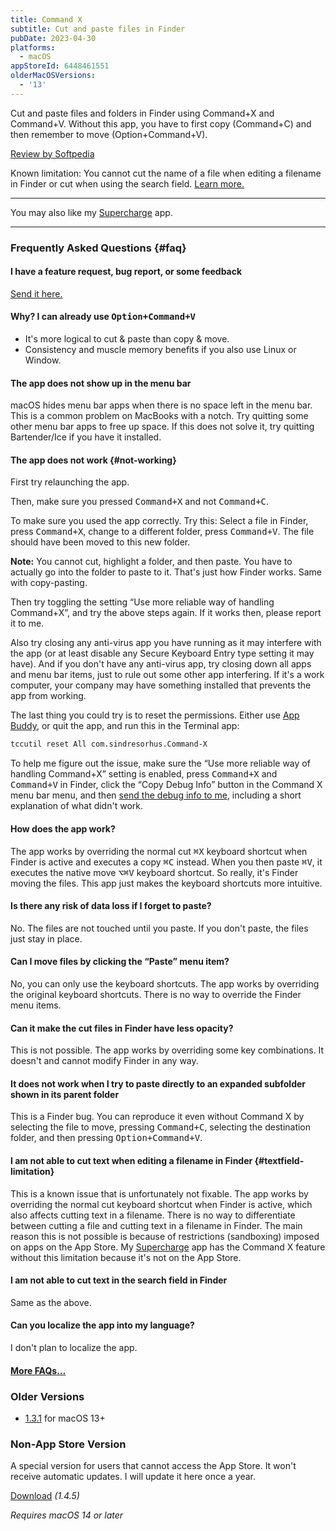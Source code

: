 ```yaml
---
title: Command X
subtitle: Cut and paste files in Finder
pubDate: 2023-04-30
platforms:
  - macOS
appStoreId: 6448461551
olderMacOSVersions:
  - '13'
---
```


Cut and paste files and folders in Finder using Command+X and Command+V. Without this app, you have to first copy (Command+C) and then remember to move (Option+Command+V).

[Review by Softpedia](https://mac.softpedia.com/get/System-Utilities/Command-X.shtml)

Known limitation: You cannot cut the name of a file when editing a filename in Finder or cut when using the search field. [Learn more.](#textfield-limitation)

---

You may also like my [Supercharge](/supercharge) app.

---

### Frequently Asked Questions {#faq}

#### I have a feature request, bug report, or some feedback

[Send it here.](/feedback?product=Command%20X&referrer=Website-FAQ)

#### Why? I can already use <kbd>Option+Command+V</kbd>

- It's more logical to cut & paste than copy & move.
- Consistency and muscle memory benefits if you also use Linux or Window.

#### The app does not show up in the menu bar

macOS hides menu bar apps when there is no space left in the menu bar. This is a common problem on MacBooks with a notch. Try quitting some other menu bar apps to free up space. If this does not solve it, try quitting Bartender/Ice if you have it installed.

#### The app does not work {#not-working}

First try relaunching the app.

Then, make sure you pressed <kbd>Command+X</kbd> and not <kbd>Command+C</kbd>.

To make sure you used the app correctly. Try this: Select a file in Finder, press <kbd>Command+X</kbd>, change to a different folder, press <kbd>Command+V</kbd>. The file should have been moved to this new folder.

**Note:** You cannot cut, highlight a folder, and then paste. You have to actually go into the folder to paste to it. That's just how Finder works. Same with copy-pasting.

Then try toggling the setting “Use more reliable way of handling Command+X”, and try the above steps again. If it works then, please report it to me.

Also try closing any anti-virus app you have running as it may interfere with the app (or at least disable any Secure Keyboard Entry type setting it may have). And if you don't have any anti-virus app, try closing down all apps and menu bar items, just to rule out some other app interfering. If it's a work computer, your company may have something installed that prevents the app from working.

The last thing you could try is to reset the permissions. Either use [App Buddy](/app-buddy), or quit the app, and run this in the Terminal app:

```sh
tccutil reset All com.sindresorhus.Command-X
```

To help me figure out the issue, make sure the “Use more reliable way of handling Command+X” setting is enabled, press <kbd>Command+X</kbd> and <kbd>Command+V</kbd> in Finder, click the “Copy Debug Info” button in the Command X menu bar menu, and then [send the debug info to me](/feedback?product=Command%20X&referrer=Website-FAQ), including a short explanation of what didn't work.

#### How does the app work?

The app works by overriding the normal cut <kbd>⌘X</kbd> keyboard shortcut when Finder is active and executes a copy <kbd>⌘C</kbd> instead. When you then paste <kbd>⌘V</kbd>, it executes the native move <kbd>⌥⌘V</kbd> keyboard shortcut. So really, it's Finder moving the files. This app just makes the keyboard shortcuts more intuitive.

#### Is there any risk of data loss if I forget to paste?

No. The files are not touched until you paste. If you don't paste, the files just stay in place.

#### Can I move files by clicking the “Paste” menu item?

No, you can only use the keyboard shortcuts. The app works by overriding the original keyboard shortcuts. There is no way to override the Finder menu items.

#### Can it make the cut files in Finder have less opacity?

This is not possible. The app works by overriding some key combinations. It doesn't and cannot modify Finder in any way.

#### It does not work when I try to paste directly to an expanded subfolder shown in its parent folder

This is a Finder bug. You can reproduce it even without Command X by selecting the file to move, pressing <kbd>Command+C</kbd>, selecting the destination folder, and then pressing <kbd>Option+Command+V</kbd>.

#### I am not able to cut text when editing a filename in Finder {#textfield-limitation}

This is a known issue that is unfortunately not fixable. The app works by overriding the normal cut keyboard shortcut when Finder is active, which also affects cutting text in a filename. There is no way to differentiate between cutting a file and cutting text in a filename in Finder. The main reason this is not possible is because of restrictions (sandboxing) imposed on apps on the App Store. My [Supercharge](/supercharge) app has the Command X feature without this limitation because it's not on the App Store.

#### I am not able to cut text in the search field in Finder

Same as the above.

#### Can you localize the app into my language?

I don't plan to localize the app.

#### [More FAQs…](/apps/faq)

### Older Versions

- [1.3.1](https://github.com/sindresorhus/meta/files/13987707/Command.X.1.3.1.-.macOS.13.zip) for macOS 13+

### Non-App Store Version

A special version for users that cannot access the App Store. It won't receive automatic updates. I will update it here once a year.

[Download](https://www.dropbox.com/scl/fi/6v35vmihxlhgrzuc9wohb/Command-X-1.4.5-1721587140.zip?rlkey=77u67tp5asuizqba1qak6cm59&raw=1) *(1.4.5)*

*Requires macOS 14 or later*
